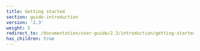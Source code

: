 ```yaml
---
title: Getting started
section: guide-introduction
version: '2.3'
weight: 5
redirect_to: /documentation/user-guide/2.3/introduction/getting-started/overview
has_children: true
---
```

